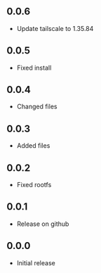 <!-- https://developers.home-assistant.io/docs/add-ons/presentation#keeping-a-changelog -->

## 0.0.6

- Update tailscale to 1.35.84

## 0.0.5

- Fixed install

## 0.0.4

- Changed files

## 0.0.3

- Added files

## 0.0.2

- Fixed rootfs

## 0.0.1

- Release on github

## 0.0.0

- Initial release
